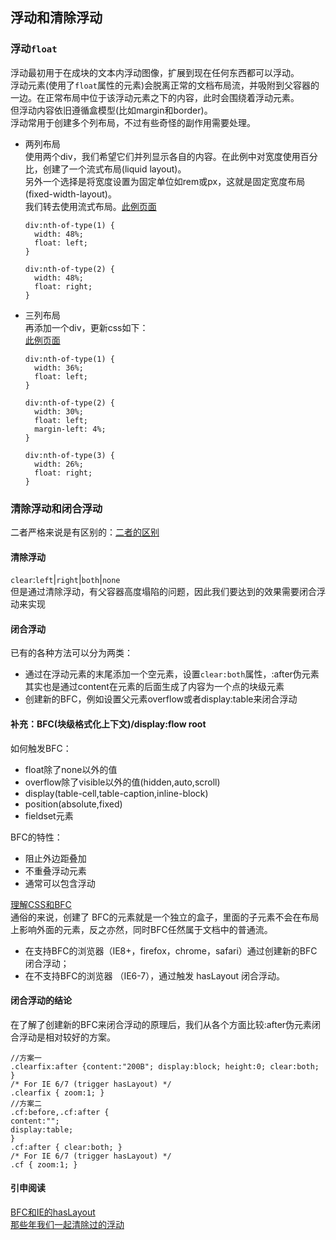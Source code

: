 ## 浮动和清除浮动
### 浮动`float`
浮动最初用于在成块的文本内浮动图像，扩展到现在任何东西都可以浮动。  
浮动元素(使用了`float`属性的元素)会脱离正常的文档布局流，并吸附到父容器的一边。在正常布局中位于该浮动元素之下的内容，此时会围绕着浮动元素。  
但浮动内容依旧遵循盒模型(比如margin和border)。  
浮动常用于创建多个列布局，不过有些奇怪的副作用需要处理。
-  两列布局  
    使用两个div，我们希望它们并列显示各自的内容。在此例中对宽度使用百分比，创建了一个流式布局(liquid layout)。  
另外一个选择是将宽度设置为固定单位如rem或px，这就是固定宽度布局(fixed-width-layout)。  
我们转去使用流式布局。[此例页面](https://mdn.github.io/learning-area/css/css-layout/floats/two-column-layout-fixed.html)
    ```
    div:nth-of-type(1) {
      width: 48%;
      float: left;
    }
    
    div:nth-of-type(2) {
      width: 48%;
      float: right;
    }
    ```
- 三列布局  
    再添加一个div，更新css如下：  
    [此例页面](https://mdn.github.io/learning-area/css/css-layout/floats/three-column-layout-wrong-order.html)
    ```
    div:nth-of-type(1) {
      width: 36%;
      float: left;
    }
    
    div:nth-of-type(2) {
      width: 30%;
      float: left;
      margin-left: 4%;
    }
    
    div:nth-of-type(3) {
      width: 26%;
      float: right;
    }
    ```
### 清除浮动和闭合浮动
二者严格来说是有区别的：[二者的区别](http://www.iyunlu.com/demo/enclosing-float-and-clearing-float/index.html)
#### 清除浮动
`clear`:`left`|`right`|`both`|`none`  
但是通过清除浮动，有父容器高度塌陷的问题，因此我们要达到的效果需要闭合浮动来实现
#### 闭合浮动 
已有的各种方法可以分为两类：
- 通过在浮动元素的末尾添加一个空元素，设置`clear:both`属性，:after伪元素其实也是通过content在元素的后面生成了内容为一个点的块级元素
- 创建新的BFC，例如设置父元素overflow或者display:table来闭合浮动
#### 补充：BFC(块级格式化上下文)/display:flow root
如何触发BFC：
- float除了none以外的值
- overflow除了visible以外的值(hidden,auto,scroll)
- display(table-cell,table-caption,inline-block)
- position(absolute,fixed)
- fieldset元素

BFC的特性：
- 阻止外边距叠加
- 不重叠浮动元素
- 通常可以包含浮动

[理解CSS和BFC](https://mp.weixin.qq.com/s?__biz=MjM5NzE0MjQ2Mw==&mid=2652493490&idx=1&sn=8015c7e1eafb5b4920124d9bdeeeebea&chksm=bd33fc628a447574e547ca35bf832f9a096f9e35ffdef62a6374140f2711bb3639b300804202&mpshare=1&scene=23&srcid=0316bCgK2ZqaVHBMtUTikw6D#rd)  
通俗的来说，创建了 BFC的元素就是一个独立的盒子，里面的子元素不会在布局上影响外面的元素，反之亦然，同时BFC任然属于文档中的普通流。
- 在支持BFC的浏览器（IE8+，firefox，chrome，safari）通过创建新的BFC闭合浮动；
- 在不支持BFC的浏览器 （IE6-7），通过触发 hasLayout 闭合浮动。
#### 闭合浮动的结论
在了解了创建新的BFC来闭合浮动的原理后，我们从各个方面比较:after伪元素闭合浮动是相对较好的方案。
```
//方案一
.clearfix:after {content:"200B"; display:block; height:0; clear:both; }
/* For IE 6/7 (trigger hasLayout) */
.clearfix { zoom:1; }
//方案二
.cf:before,.cf:after {
content:"";
display:table;
}
.cf:after { clear:both; }
/* For IE 6/7 (trigger hasLayout) */
.cf { zoom:1; }
```
#### 引申阅读
[BFC和IE的hasLayout](http://www.cnblogs.com/pigtail/archive/2013/01/23/2871627.html)  
[那些年我们一起清除过的浮动](http://www.iyunlu.com/view/css-xhtml/55.html)
